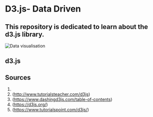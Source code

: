 # D3.js- Data Driven
## This repository is dedicated to learn about the d3.js library.
![Data visualisation](https://images.unsplash.com/photo-1527474305487-b87b222841cc?ixlib=rb-0.3.5&ixid=eyJhcHBfaWQiOjEyMDd9&s=fb7509475b0802f0f2f35515fae1195e&auto=format&fit=crop&w=967&q=80)



## d3.js

## Sources
1. [](https://www.lynda.com/D3js-tutorials/Data-Visualization-D3js/162449-2.html)
2. (http://www.tutorialsteacher.com/d3js)
3. (https://www.dashingd3js.com/table-of-contents)
4. (https://d3js.org/)
5. (https://www.tutorialspoint.com/d3js/)
